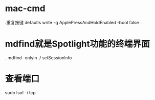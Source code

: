# mac-cmd

.重复按键
defaults write -g ApplePressAndHoldEnabled -bool false

# mdfind就是Spotlight功能的终端界面
. mdfind -onlyin ./ setSessionInfo

# 查看端口
sudo lsof -i tcp
